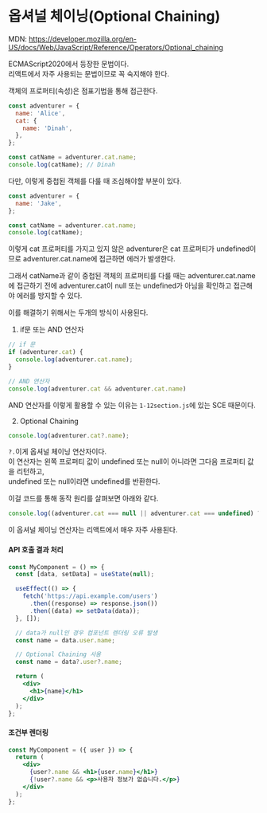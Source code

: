 
# 옵셔널 체이닝(Optional Chaining)

MDN: https://developer.mozilla.org/en-US/docs/Web/JavaScript/Reference/Operators/Optional_chaining

ECMAScript2020에서 등장한 문법이다.  
리액트에서 자주 사용되는 문법이므로 꼭 숙지해야 한다.

객체의 프로퍼티(속성)은 점표기법을 통해 접근한다.

```javascript
const adventurer = {
  name: 'Alice',
  cat: {
    name: 'Dinah',
  },
};

const catName = adventurer.cat.name;
console.log(catName); // Dinah
```

다만, 이렇게 중첩된 객체를 다룰 때 조심해야할 부분이 있다.

```javascript
const adventurer = {
  name: 'Jake',
};

const catName = adventurer.cat.name;
console.log(catName);
```
이렇게 cat 프로퍼티를 가지고 있지 않은 adventurer은 cat 프로퍼티가 undefined이므로 adventurer.cat.name에 접근하면 에러가 발생한다.

그래서 catName과 같이 중첩된 객체의 프로퍼티를 다룰 때는 adventurer.cat.name에 접근하기 전에 adventurer.cat이 null 또는 undefined가 아님을 확인하고 접근해야 에러를 방지할 수 있다.

이를 해결하기 위해서는 두개의 방식이 사용된다.

1. if문 또는 AND 연산자
```javascript
// if 문
if (adventurer.cat) {
  console.log(adventurer.cat.name);
}

// AND 연산자
console.log(adventurer.cat && adventurer.cat.name)
```
AND 연산자를 이렇게 활용할 수 있는 이유는 `1-12section.js`에 있는 SCE 때문이다.

2. Optional Chaining
```javascript
console.log(adventurer.cat?.name);
```
`?.`이게 옵셔널 체이닝 연산자이다.  
이 연산자는 왼쪽 프로퍼티 값이 undefined 또는 null이 아니라면 그다음 프로퍼티 값을 리턴하고,  
undefined 또는 null이라면 undefined를 반환한다.  

이걸 코드를 통해 동작 원리를 살펴보면 아래와 같다.
```javascript
console.log((adventurer.cat === null || adventurer.cat === undefined) ? undefined : adventurer.cat.name)
```

이 옵셔널 체이닝 연산자는 리액트에서 매우 자주 사용된다.

#### API 호출 결과 처리
```jsx
const MyComponent = () => {
  const [data, setData] = useState(null);

  useEffect(() => {
    fetch('https://api.example.com/users')
      .then((response) => response.json())
      .then((data) => setData(data));
  }, []);

  // data가 null인 경우 컴포넌트 렌더링 오류 발생
  const name = data.user.name;

  // Optional Chaining 사용
  const name = data?.user?.name;

  return (
    <div>
      <h1>{name}</h1>
    </div>
  );
};
```

#### 조건부 렌더링
```jsx
const MyComponent = ({ user }) => {
  return (
    <div>
      {user?.name && <h1>{user.name}</h1>}
      {!user?.name && <p>사용자 정보가 없습니다.</p>}
    </div>
  );
};
```


